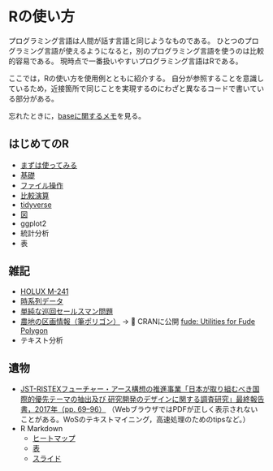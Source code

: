 # Rの使い方

プログラミング言語は人間が話す言語と同じようなものである。
ひとつのプログラミング言語が使えるようになると，別のプログラミング言語を使うのは比較的容易である。
現時点で一番扱いやすいプログラミング言語はRである。

ここでは，Rの使い方を使用例とともに紹介する。
自分が参照することを意識しているため，近接箇所で同じことを実現するのにわざと異なるコードで書いている部分がある。

忘れたときに，[baseに関するメモ](https://takeshinishimura.github.io/howtouseR/base.html)を見る。

## はじめてのR

- [まずは使ってみる](https://takeshinishimura.github.io/howtouseR/letsgetstarted.html)
- [基礎](https://takeshinishimura.github.io/howtouseR/basics.html)
- [ファイル操作](https://takeshinishimura.github.io/howtouseR/file_manipulation.html)
- [比較演算](https://takeshinishimura.github.io/howtouseR/comparison.html)
- [tidyverse](https://takeshinishimura.github.io/howtouseR/tidyverse.html)
- [図](https://takeshinishimura.github.io/howtouseR/plot.html)
- ggplot2
- 統計分析
- 表

## 雑記

- [HOLUX M-241](https://takeshinishimura.github.io/howtouseR/m-241.html)
- [時系列データ](https://takeshinishimura.github.io/howtouseR/ts.html)
- [単純な巡回セールスマン問題](https://takeshinishimura.github.io/howtouseR/tsp.html)
- [農地の区画情報（筆ポリゴン）](https://takeshinishimura.github.io/howtouseR/fude_polygon.html) -> 🎉 CRANに公開 [fude: Utilities for Fude Polygon](https://CRAN.R-project.org/package=fude)
- テキスト分析

## 遺物

- [JST-RISTEXフューチャー・アース構想の推進事業「日本が取り組むべき国際的優先テーマの抽出及び 研究開発のデザインに関する調査研究」最終報告書，2017年（pp. 69–96）](https://www.chikyu.ac.jp/future_earth/ristex/outputs/ABCDE-2_finalreport.pdf) （WebブラウザではPDFが正しく表示されないことがある。WoSのテキストマイニング，高速処理のためのtipsなど。）
- R Markdown
  + [ヒートマップ](https://www.chikyu.ac.jp/future_earth/ristex/WoS/cluster/noun+name_abstract_each_freqtop1000_k10_20_allauthors_tfidf/)
  + [表](https://www.chikyu.ac.jp/future_earth/ristex/handout/DT21A.html)
  + [スライド](https://takeshinishimura.github.io/)
